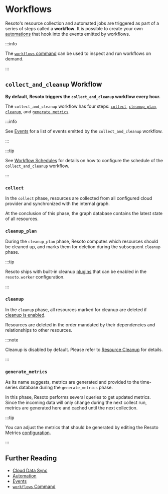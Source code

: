 # Workflows

Resoto's resource collection and automated jobs are triggered as part of a series of steps called a **workflow**. It is possible to create your own [automations](../../concepts/automation/index.md) that hook into the events emitted by workflows.

:::info

The [`workflows` command](../cli/action-commands/workflows/index.md) can be used to inspect and run workflows on demand.

:::

## `collect_and_cleanup` Workflow

**By default, Resoto triggers the `collect_and_cleanup` workflow every hour.**

The `collect_and_cleanup` workflow has four steps: [`collect`](#collect), [`cleanup_plan`](#cleanup_plan), [`cleanup`](#cleanup), and [`generate_metrics`](#generate_metrics).

:::info

See [Events](../events/index.md#collect_and_cleanup-workflow-events) for a list of events emitted by the `collect_and_cleanup` workflow.

:::

:::tip

See [Workflow Schedules](../configuration/index.md#workflow-schedules) for details on how to configure the schedule of the `collect_and_cleanup` workflow.

:::

### `collect`

In the `collect` phase, resources are collected from all configured cloud provider and synchronized with the internal graph.

At the conclusion of this phase, the graph database contains the latest state of all resources.

### `cleanup_plan`

During the `cleanup_plan` phase, Resoto computes which resources should be cleaned up, and marks them for deletion during the subsequent `cleanup` phase.

:::tip

Resoto ships with built-in cleanup [plugins](../components/plugins/index.md) that can be enabled in the `resoto.worker` configuration.

:::

### `cleanup`

In the `cleanup` phase, all resources marked for cleanup are deleted if [cleanup is enabled](../../concepts/resource-management/cleanup.md#enabling-cleanup).

Resources are deleted in the order mandated by their dependencies and relationships to other resources.

:::note

Cleanup is disabled by default. Please refer to [Resource Cleanup](../../concepts/resource-management/cleanup.md) for details.

:::

### `generate_metrics`

As its name suggests, metrics are generated and provided to the time-series database during the `generate_metrics` phase.

In this phase, Resoto performs several queries to get updated metrics. Since the incoming data will only change during the next collect run, metrics are generated here and cached until the next collection.

:::tip

You can adjust the metrics that should be generated by editing the Resoto Metrics [configuration](../configuration/index.md).

:::

## Further Reading

- [Cloud Data Sync](../../concepts/cloud-data-sync/index.md)
- [Automation](../../concepts/automation/index.md)
- [Events](../events/index.md)
- [`workflows` Command](../cli/action-commands/workflows/index.md)
